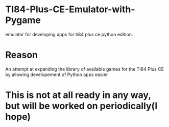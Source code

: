 # TI84-Plus-CE-Emulator-with-Pygame
emulator for developing apps for ti84 plus ce python edition. 

# Reason

An attempt at expanding the library of available games for the TI84 Plus CE by allowing developement of Python apps easier  

# This is not at all ready in any way, but will be worked on periodically(I hope)
